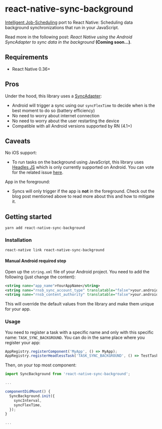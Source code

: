# react-native-sync-background

[Intelligent Job-Scheduling](https://developer.android.com/topic/performance/scheduling.html) port to React Native: Scheduling data background synchronizations that run in your JavaScript. 

Read more in the following post: *React Native using the Android SyncAdapter to sync data in the background* **(Coming soon...)**.

## Requirements
* React Native 0.36+

## Pros
Under the hood, this library uses a [SyncAdapter](https://developer.android.com/reference/android/content/AbstractThreadedSyncAdapter.html):

* Android will trigger a sync using our `syncFlexTime` to decide when is the best moment to do so (battery efficiency)
* No need to worry about internet connection
* No need to worry about the user restarting the device
* Compatible with all Android versions supported by RN (4.1+)

## Caveats
No iOS support:

* To run tasks on the background using JavaScript, this library uses [Headles JS](https://facebook.github.io/react-native/docs/headless-js-android.html) which is only currently supported on Android. You can vote for the related issue [here](https://productpains.com/post/react-native/headless-js-for-ios).

App in the foreground:
* Syncs will only trigger if the app is **not** in the foreground. Check out the blog post mentioned above to read more about this and how to mitigate it.

## Getting started

```
yarn add react-native-sync-background
```

### Installation
```
react-native link react-native-sync-background
```
#### Manual Android required step
Open up the `string.xml` file of your Android project. You need to add the following (just change the content):
```xml
<string name="app_name">YourAppName</string>
<string name="rnsb_sync_account_type" translatable="false">your.android.package.name</string>
<string name="rnsb_content_authority" translatable="false">your.android.package.name.provider</string>
```

This will override the default values from the library and make them unique for your app.

### Usage
You need to register a task with a specific name and only with this specific name: `TASK_SYNC_BACKGROUND`. You can do in the same place where you register your app:

```js
AppRegistry.registerComponent('MyApp', () => MyApp);
AppRegistry.registerHeadlessTask('TASK_SYNC_BACKGROUND', () => TestTask);
```

Then, on your top most component:
```js
import SyncBackground from 'react-native-sync-background';

...

componentDidMount() {
  SyncBackground.init({
    syncInterval,
    syncFlexTime,
  });
}

...
```

